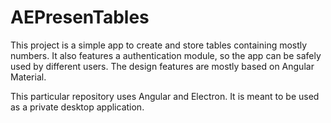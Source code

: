# AEPresenTables

This project is a simple app to create and store tables containing mostly numbers. It also features a authentication module, so the app can be safely used by different users. The design features are mostly based on Angular Material.

This particular repository uses Angular and Electron. It is meant to be used as a private desktop application.
